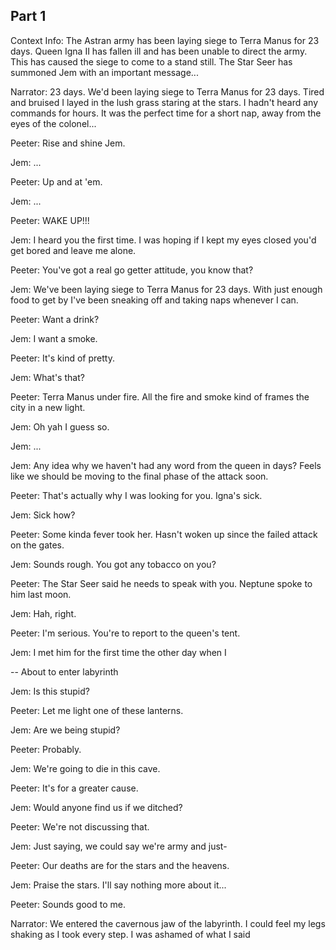 ## Part 1

Context Info: The Astran army has been laying siege to Terra Manus for 23 days. Queen Igna II has fallen ill and has been unable to direct the army. This has caused the siege to come to a stand still. The Star Seer has summoned Jem with an important message...

Narrator: 23 days. We'd been laying siege to Terra Manus for 23 days. Tired and bruised I layed in the lush grass staring at the stars. I hadn't heard any commands for hours. It was the perfect time for a short nap, away from the eyes of the colonel...

Peeter: Rise and shine Jem.

Jem: ...

Peeter: Up and at 'em.

Jem: ...

Peeter: WAKE UP!!!

Jem: I heard you the first time. I was hoping if I kept my eyes closed you'd get bored and leave me alone.

Peeter: You've got a real go getter attitude, you know that?

Jem: We've been laying siege to Terra Manus for 23 days. With just enough food to get by I've been sneaking off and taking naps whenever I can.

Peeter: Want a drink?

Jem: I want a smoke.

Peeter: It's kind of pretty.

Jem: What's that?

Peeter: Terra Manus under fire. All the fire and smoke kind of frames the city in a new light.

Jem: Oh yah I guess so.

Jem: ...

Jem: Any idea why we haven't had any word from the queen in days? Feels like we should be moving to the final phase of the attack soon.

Peeter: That's actually why I was looking for you. Igna's sick.

Jem: Sick how?

Peeter: Some kinda fever took her. Hasn't woken up since the failed attack on the gates.

Jem: Sounds rough. You got any tobacco on you?

Peeter: The Star Seer said he needs to speak with you. Neptune spoke to him last moon.

Jem: Hah, right.

Peeter: I'm serious. You're to report to the queen's tent.

Jem: I met him for the first time the other day when I

-- About to enter labyrinth

Jem: Is this stupid?

Peeter: Let me light one of these lanterns.

Jem: Are we being stupid?

Peeter: Probably.

Jem: We're going to die in this cave.

Peeter: It's for a greater cause.

Jem: Would anyone find us if we ditched?

Peeter: We're not discussing that.

Jem: Just saying, we could say we're army and just-

Peeter: Our deaths are for the stars and the heavens.

Jem: Praise the stars. I'll say nothing more about it...

Peeter: Sounds good to me.

Narrator: We entered the cavernous jaw of the labyrinth. I could feel my legs shaking as I took every step. I was ashamed of what I said
